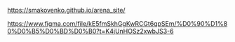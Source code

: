 https://smakovenko.github.io/arena_site/ 


https://www.figma.com/file/kE5fmSkhGgKwRCGt6qpSEm/%D0%90%D1%80%D0%B5%D0%BD%D0%B0?t=K4jUnHOSz2xwbJS3-6


